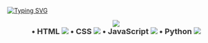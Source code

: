 [![Typing SVG](https://readme-typing-svg.herokuapp.com?font=Fira+Code&pause=1000&width=435&lines=ola+bem+vindo+ao+meu+github)](https://git.io/typing-svg)

<div align="center">
  <img src="https://img.shields.io/badge/-Minhas%20Habilidades-333333?style=for-the-badge&logo=Circle" />
  <br>
  <span style="font-size: 18px; font-weight: bold; color: #333;">
    • HTML <img src="https://progress-bar.dev/80/?title=HTML" />
    • CSS <img src="https://progress-bar.dev/90/?title=CSS" />
    • JavaScript <img src="https://progress-bar.dev/70/?title=JavaScript" />
    • Python <img src="https://progress-bar.dev/85/?title=Python" />
    <!-- Adicione suas habilidades e porcentagens aqui -->
  </span>
</div>

